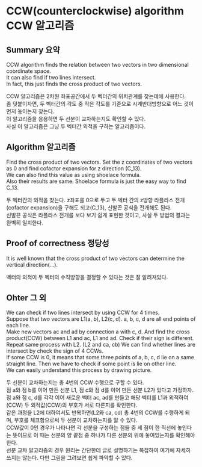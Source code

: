 # CCW(counterclockwise) algorithm CCW 알고리즘

## Summary 요약
CCW algorithm finds the relation between two vectors in two dimensional coordinate space.  
It can also find if two lines intersect.  
In fact, this just finds the cross product of two vectors.  

  
CCW 알고리즘은 2차원 좌표공간에서 두 벡터간의 위치관계를 찾는데에 사용한다.  
좀 덧붙이자면, 두 벡터간의 각도 중 작은 각도를 기준으로 시계반대방향으로 어느 것이 먼저 놓이는지 찾는다.  
이 알고리즘을 응용하면 두 선분이 교차하는지도 확인할 수 있다.  
사실 이 알고리즘은 그냥 두 벡터간 외적을 구하는 알고리즘이다.  


## Algorithm 알고리즘
Find the cross product of two vectors. Set the z coordinates of two vectors as 0 and find cofactor expansion for z direction (C_13).  
We can also find this value as using shoelace formula.  
Also their results are same. Shoelace formula is just the easy way to find C_13.  

    
두 벡터간의 외적을 찾는다. z좌표를 0으로 두고 두 벡터 간의 z방향 라플라스 전개(cofactor expansion)을 구해도 되고(C_13), 신발끈 공식을 전개해도 된다.  
신발끈 공식은 라플라스 전개를 보다 보기 쉽게 표현한 것이고, 사실 두 방법의 결과는 완벽히 일치한다.  


## Proof of correctness 정당성
It is well known that the cross product of two vectors can determine the vertical direction(...).  


벡터의 외적이 두 벡터의 수직방향을 결정할 수 있다는 것은 잘 알려져있다.   


## Ohter 그 외
We can check if two lines intersect by using CCW for 4 times.  
Suppose that two vectors are L1(a, b), L2(c, d). a, b, c, d are all end points of each line.  
Make new vectors ac and ad by connection a with c, d. And find the cross product(CCW) between L1 and ac, L1 and ad. Check if their sign is different.  
Repeat same process with L2. (L2 and ca, cb) We can find whether lines are intersect by check the sign of 4 CCWs.  
If some CCW is 0, it means that some three points of a, b, c, d lie on a same straight line. Then we have to check if some point is lie on other line.  
We can easily understand this process by drawing picture.  



두 선분이 교차하는지는 총 4번의 CCW 수행으로 구할 수 있다.  
점 a와 점 b를 이어 만든 선분 L1, 점 c와 점 d를 이어 만든 선분 L2가 있다고 가정하자.  
점 a와 점 c, d를 각각 이어 새로운 벡터 ac, ad를 만들고 해당 벡터를 L1과 외적하여(CCW) 두 외적값(CCW)의 부호가 서로 다른지를 확인한다.  
같은 과정을 L2에 대하여서도 반복하면(L2와 ca, cd) 총 4번의 CCW를 수행하게 되며, 부호를 체크함으로써 두 선분이 교차하는지를 알 수 있다.  
CCW값이 0인 경우가 나타나면 각 선분을 구성하는 점들 중 세 점이 한 직선에 놓인다는 뜻이므로 이 때는 선분의 양 끝점 중 하나가 다른 선분의 위에 놓여있는지를 확인해야한다.  
선분 교차 알고리즘의 경우 원리는 간단한데 글로 설명하기는 복잡하여 여기에 자세히 쓰지는 않는다. 다만 그림을 그려보면 쉽게 파악할 수 있다.  
  